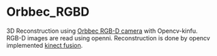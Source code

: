 # Orbbec_RGBD
3D Reconstruction using [Orbbec RGB-D camera](https://developer.orbbec.com.cn/technical_library.html?id=18) with Opencv-kinfu.  
RGB-D images are read using openni. Reconstruction is done by opencv implemented [kinect fusion](https://docs.opencv.org/master/d8/d1f/classcv_1_1kinfu_1_1KinFu.html).

